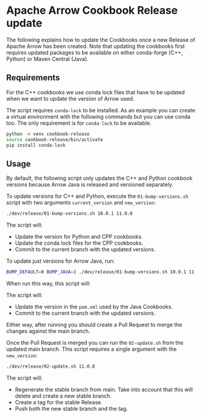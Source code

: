 <!---
  Licensed to the Apache Software Foundation (ASF) under one
  or more contributor license agreements.  See the NOTICE file
  distributed with this work for additional information
  regarding copyright ownership.  The ASF licenses this file
  to you under the Apache License, Version 2.0 (the
  "License"); you may not use this file except in compliance
  with the License.  You may obtain a copy of the License at

    http://www.apache.org/licenses/LICENSE-2.0

  Unless required by applicable law or agreed to in writing,
  software distributed under the License is distributed on an
  "AS IS" BASIS, WITHOUT WARRANTIES OR CONDITIONS OF ANY
  KIND, either express or implied.  See the License for the
  specific language governing permissions and limitations
  under the License.
-->

# Apache Arrow Cookbook Release update

The following explains how to update the Cookbooks once a new Release of Apache
Arrow has been created. Note that updating the cookbooks first requires updated
packages to be available on either conda-forge (C++, Python) or Maven Central
(Java).

## Requirements

For the C++ cookbooks we use conda lock files that have to be updated when we
want to update the version of Arrow used.

The script requires `conda-lock` to be installed. As an example you can create a
virtual environment with the following commands but you can use conda too. The
only requirement is for `conda-lock` to be available.

```sh
python -m venv cookbook-release
source cookbook-release/bin/activate
pip install conda-lock
```

## Usage

By default, the following script only updates the C++ and Python cookbook
versions because Arrow Java is released and versioned separately.

To update versions for C++ and Python, execute the `01-bump-versions.sh` script
with two arguments `current_version` and `new_version`:

```sh
./dev/release/01-bump-versions.sh 10.0.1 11.0.0
```

The script will:

- Update the version for Python and CPP cookbooks.
- Update the conda lock files for the CPP cookbooks.
- Commit to the current branch with the updated versions.

To update just versions for Arrow Java, run:

```sh
BUMP_DEFAULT=0 BUMP_JAVA=1 ./dev/release/01-bump-versions.sh 10.0.1 11.0.0
```

When run this way, this script will:

The script will:

- Update the version in the `pom.xml` used by the Java Cookbooks.
- Commit to the current branch with the updated versions.

Either way, after running you should create a Pull Request to merge the changes
against the main branch.

Once the Pull Request is merged you can run the `02-update.sh` from the updated
main branch. This script requires a single argument with the `new_version`:

```sh
./dev/release/02-update.sh 11.0.0
```

The script will:

- Regenerate the stable branch from main. Take into account that this will
  delete and create a new stable branch.
- Create a tag for the stable Release.
- Push both the new stable branch and the tag.
